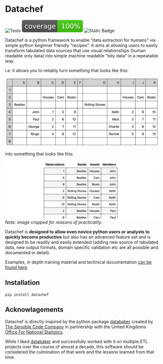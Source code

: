 # Datachef

![Tests](https://github.com/mikeAdamss/datachef/actions/workflows/tests.yml/badge.svg)
![The test coverage for datachef is 100%](./jupyterbook/images/coverage-100.svg)
![Static Badge](https://img.shields.io/badge/python-3.7%20%7C%203.8%20%7C%203.9%20%7C%203.10%20%7C%203.11%20-blue)

Datachef is a python framework to enable “data extraction for humans” via simple python beginner friendly "recipes". It aims at allowing users to easily transform tabulated data sources that use visual relationships (human readable only data) into simple machine readable "tidy data" in a repeatable way.

i.e: it allows you to reliably turn something that looks like this: 

![](./jupyterbook/images/bands-before.png)

into something that looks like this:

![](./jupyterbook/images/bands-after.png)
_Note: image cropped for reasons of practicality._

Datachef is **designed to allow even novice python users or analysts to quickly become productive** but also has an advanced feature set and is designed to be readily and easily extended (adding new source of tabulated data, new output formats, domain specific validation etc are all possible and documented in detail).

Examples, in depth training material and technical documentation [can be found here](https://mikeadamss.github.io/datachef/intro.html#).

## Installation

```
pip install datachef
```

## Acknowlagements

Datachef is directly inspired by the python package [databaker](https://github.com/sensiblecodeio/databaker) created by [The Sensible Code Company](https://sensiblecode.io/) in partnership with the United Kingdoms [Office For National Statistics](https://www.ons.gov.uk/).

While I liked [databaker](https://github.com/sensiblecodeio/databaker) and successfully worked with it on multiple ETL projects over the course of almost a decade, this software should be considered the culmination of that work and the lessons learned from that time.